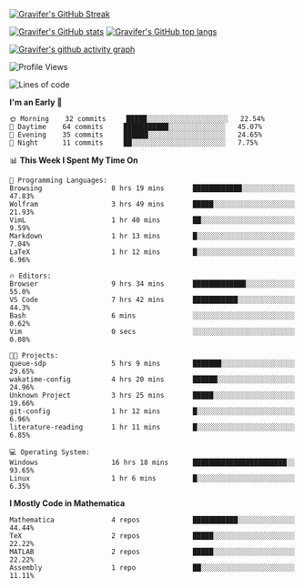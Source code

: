 <!--
**Gravifer/Gravifer** is a ✨ _special_ ✨ repository because its `README.md` (this file) appears on your GitHub profile.

Here are some ideas to get you started:

- 🔭 I’m currently working on ...
- 🌱 I’m currently learning ...
- 👯 I’m looking to collaborate on ...
- 🤔 I’m looking for help with ...
- 💬 Ask me about ...
- 📫 How to reach me: ...
- 😄 Pronouns: ...
- ⚡ Fun fact: ...
-->

<!-- ![Metrics](https://github.com/my-github-user/my-github-user/blob/main/github-metrics.svg) -->
[![Gravifer's GitHub Streak](https://github-readme-streak-stats.herokuapp.com/?user=Gravifer&theme=default)](https://github.com/DenverCoder1/github-readme-streak-stats)
<!-- [![Contribution Stats](https://github-contribution-stats.vercel.app/api/?username=Gravifer)](https://github.com/LordDashMe/github-contribution-stats/) -->
[![Gravifer's GitHub stats](https://github-readme-stats.vercel.app/api?username=Gravifer&theme=default&show_icons=true&count_private=true)](https://github.com/anuraghazra/github-readme-stats)
[![Gravifer's GitHub top langs](https://github-readme-stats.vercel.app/api/top-langs/?username=Gravifer&theme=default&show_icons=true&count_private=true&layout=compact)](https://github.com/anuraghazra/github-readme-stats)
<!-- [![Visitors](https://visitor-badge.glitch.me/badge?page_id=Gravifer.Gravifer)](https://github.com/Gravifer/) -->
[![Gravifer's github activity graph](https://activity-graph.herokuapp.com/graph?username=Gravifer&bg_color=0D1117&color=5BCDEC&line=5BCDEC&point=FFFFFF&hide_border=true)](https://github.com/ashutosh00710/github-readme-activity-graph)

<!--START_SECTION:waka-->
![Profile Views](http://img.shields.io/badge/Profile%20Views-67-blue)

![Lines of code](https://img.shields.io/badge/From%20Hello%20World%20I%27ve%20Written-111210%20lines%20of%20code-blue)

**I'm an Early 🐤** 

```text
🌞 Morning    32 commits     █████░░░░░░░░░░░░░░░░░░░░   22.54% 
🌆 Daytime    64 commits     ███████████░░░░░░░░░░░░░░   45.07% 
🌃 Evening    35 commits     ██████░░░░░░░░░░░░░░░░░░░   24.65% 
🌙 Night      11 commits     ██░░░░░░░░░░░░░░░░░░░░░░░   7.75%

```


📊 **This Week I Spent My Time On** 

```text
💬 Programming Languages: 
Browsing                 8 hrs 19 mins       ████████████░░░░░░░░░░░░░   47.83% 
Wolfram                  3 hrs 49 mins       █████░░░░░░░░░░░░░░░░░░░░   21.93% 
VimL                     1 hr 40 mins        ██░░░░░░░░░░░░░░░░░░░░░░░   9.59% 
Markdown                 1 hr 13 mins        █░░░░░░░░░░░░░░░░░░░░░░░░   7.04% 
LaTeX                    1 hr 12 mins        █░░░░░░░░░░░░░░░░░░░░░░░░   6.96%

🔥 Editors: 
Browser                  9 hrs 34 mins       █████████████░░░░░░░░░░░░   55.0% 
VS Code                  7 hrs 42 mins       ███████████░░░░░░░░░░░░░░   44.3% 
Bash                     6 mins              ░░░░░░░░░░░░░░░░░░░░░░░░░   0.62% 
Vim                      0 secs              ░░░░░░░░░░░░░░░░░░░░░░░░░   0.08%

🐱‍💻 Projects: 
queue-sdp                5 hrs 9 mins        ███████░░░░░░░░░░░░░░░░░░   29.65% 
wakatime-config          4 hrs 20 mins       ██████░░░░░░░░░░░░░░░░░░░   24.96% 
Unknown Project          3 hrs 25 mins       █████░░░░░░░░░░░░░░░░░░░░   19.66% 
git-config               1 hr 12 mins        █░░░░░░░░░░░░░░░░░░░░░░░░   6.96% 
literature-reading       1 hr 11 mins        █░░░░░░░░░░░░░░░░░░░░░░░░   6.85%

💻 Operating System: 
Windows                  16 hrs 18 mins      ███████████████████████░░   93.65% 
Linux                    1 hr 6 mins         █░░░░░░░░░░░░░░░░░░░░░░░░   6.35%

```

**I Mostly Code in Mathematica** 

```text
Mathematica              4 repos             ███████████░░░░░░░░░░░░░░   44.44% 
TeX                      2 repos             █████░░░░░░░░░░░░░░░░░░░░   22.22% 
MATLAB                   2 repos             █████░░░░░░░░░░░░░░░░░░░░   22.22% 
Assembly                 1 repo              ██░░░░░░░░░░░░░░░░░░░░░░░   11.11%

```



<!--END_SECTION:waka-->
